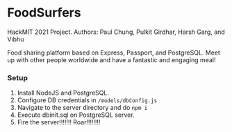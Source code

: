 # FoodSurfers
HackMIT 2021 Project.
Authors: Paul Chung, Pulkit Girdhar, Harsh Garg, and Vibhu

Food sharing platform based on Express, Passport, and PostgreSQL.
Meet up with other people worldwide and have a fantastic and engaging meal!

### Setup
1. Install NodeJS and PostgreSQL.
2. Configure DB credentials in ```/models/dbConfig.js```
3. Navigate to the server directory and do ```npm i```
4. Execute dbinit.sql on PostgreSQL server.
5. Fire the server!!!!!!! Roar!!!!!!!!
